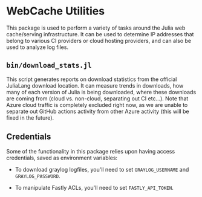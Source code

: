 # WebCache Utilities

This package is used to perform a variety of tasks around the Julia web cache/serving infrastructure.  It can be used to determine IP addresses that belong to various CI providers or cloud hosting providers, and can also be used to analyze log files.

## `bin/download_stats.jl`

This script generates reports on download statistics from the official JuliaLang download location.  It can measure trends in downloads, how many of each version of Julia is being downloaded, where these downloads are coming from (cloud vs. non-cloud, separating out CI etc...).  Note that Azure cloud traffic is completely excluded right now, as we are unable to separate out GitHub actions activity from other Azure activity (this will be fixed in the future).

## Credentials

Some of the functionality in this package relies upon having access credentials, saved as environment variables:

* To download graylog logfiles, you'll need to set `GRAYLOG_USERNAME` and `GRAYLOG_PASSWORD`.

* To manipulate Fastly ACLs, you'll need to set `FASTLY_API_TOKEN`.